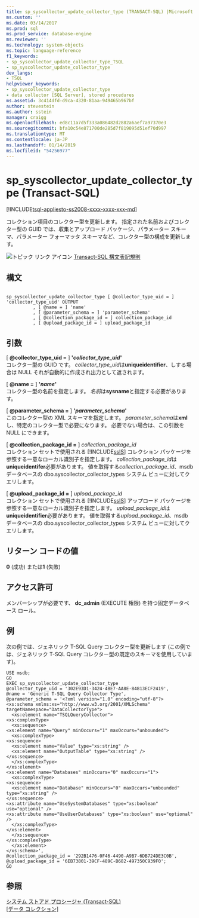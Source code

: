 ```yaml
---
title: sp_syscollector_update_collector_type (TRANSACT-SQL) |Microsoft Docs
ms.custom: ''
ms.date: 03/14/2017
ms.prod: sql
ms.prod_service: database-engine
ms.reviewer: ''
ms.technology: system-objects
ms.topic: language-reference
f1_keywords:
- sp_syscollector_update_collector_type_TSQL
- sp_syscollector_update_collector_type
dev_langs:
- TSQL
helpviewer_keywords:
- sp_syscollector_update_collector_type
- data collector [SQL Server], stored procedures
ms.assetid: 3c414dfd-d9ca-4320-81aa-949465b967bf
author: stevestein
ms.author: sstein
manager: craigg
ms.openlocfilehash: ed8c11a7d5f333a086482d2882a6aef7a97370e3
ms.sourcegitcommit: bfa10c54e871700de285d7f819095d51ef70d997
ms.translationtype: MT
ms.contentlocale: ja-JP
ms.lasthandoff: 01/14/2019
ms.locfileid: "54256977"
---
```

# <a name="spsyscollectorupdatecollectortype-transact-sql"></a>sp_syscollector_update_collector_type (Transact-SQL)
[!INCLUDE[tsql-appliesto-ss2008-xxxx-xxxx-xxx-md](../../includes/tsql-appliesto-ss2008-xxxx-xxxx-xxx-md.md)]

  コレクション項目のコレクター型を更新します。 指定された名前およびコレクター型の GUID では、収集とアップロード パッケージ、パラメーター スキーマ、パラメーター フォーマッタ スキーマなど、コレクター型の構成を更新します。  
  
 ![トピック リンク アイコン](../../database-engine/configure-windows/media/topic-link.gif "トピック リンク アイコン") [Transact-SQL 構文表記規則](../../t-sql/language-elements/transact-sql-syntax-conventions-transact-sql.md)  
  
## <a name="syntax"></a>構文  
  
```  
  
sp_syscollector_update_collector_type [ @collector_type_uid = ] 'collector_type_uid' OUTPUT  
          , [ @name = ] 'name'  
          , [ @parameter_schema = ] 'parameter_schema'  
          , [ @collection_package_id = ] collection_package_id  
          , [ @upload_package_id = ] upload_package_id  
```  
  
## <a name="arguments"></a>引数  
 [ **@collector_type_uid =** ] **'***collector_type_uid***'**  
 コレクター型の GUID です。 *collector_type_uid*は**uniqueidentifier**、しする場合は NULL それが自動的に作成され出力として返されます。  
  
 [ **@name =** ] **'***name***'**  
 コレクター型の名前を指定します。 *名前*は**sysname**と指定する必要があります。  
  
 [ **@parameter_schema =** ] **'***parameter_schema***'**  
 このコレクター型の XML スキーマを指定します。 *parameter_schema*は**xml**し、特定のコレクター型で必要になります。 必要でない場合は、この引数を NULL にできます。  
  
 [ **@collection_package_id =** ] *collection_package_id*  
 コレクション セットで使用される [!INCLUDE[ssIS](../../includes/ssis-md.md)] コレクション パッケージを参照する一意なローカル識別子を指定します。 *collection_package_id*は**uniqueidentifer**必要があります。 値を取得する*collection_package_id*、msdb データベースの dbo.syscollector_collector_types システム ビューに対してクエリします。  
  
 [ **@upload_package_id =** ] *upload_package_id*  
 コレクション セットで使用される [!INCLUDE[ssIS](../../includes/ssis-md.md)] アップロード パッケージを参照する一意なローカル識別子を指定します。 *upload_package_id*は**uniqueidentifier**必要があります。 値を取得する*upload_package_id*、msdb データベースの dbo.syscollector_collector_types システム ビューに対してクエリします。  
  
## <a name="return-code-values"></a>リターン コードの値  
 **0** (成功) または**1** (失敗)  
  
## <a name="permissions"></a>アクセス許可  
 メンバーシップが必要です、 **dc_admin** (EXECUTE 権限) を持つ固定データベース ロール。  
  
## <a name="example"></a>例  
 次の例では、ジェネリック T-SQL Query コレクター型を更新します  (この例では、ジェネリック T-SQL Query コレクター型の既定のスキーマを使用しています)。  
  
```  
USE msdb;  
GO  
EXEC sp_syscollector_update_collector_type  
@collector_type_uid = '302E93D1-3424-4BE7-AA8E-84813ECF2419',  
@name = 'Generic T-SQL Query Collector Type',  
@parameter_schema = '<?xml version="1.0" encoding="utf-8"?>  
<xs:schema xmlns:xs="http://www.w3.org/2001/XMLSchema" targetNamespace="DataCollectorType">  
  <xs:element name="TSQLQueryCollector">  
<xs:complexType>  
  <xs:sequence>  
<xs:element name="Query" minOccurs="1" maxOccurs="unbounded">  
  <xs:complexType>  
<xs:sequence>  
  <xs:element name="Value" type="xs:string" />  
  <xs:element name="OutputTable" type="xs:string" />  
</xs:sequence>  
  </xs:complexType>  
</xs:element>  
<xs:element name="Databases" minOccurs="0" maxOccurs="1">  
  <xs:complexType>  
<xs:sequence>  
  <xs:element name="Database" minOccurs="0" maxOccurs="unbounded" type="xs:string" />  
</xs:sequence>  
<xs:attribute name="UseSystemDatabases" type="xs:boolean" use="optional" />  
<xs:attribute name="UseUserDatabases" type="xs:boolean" use="optional" />  
  </xs:complexType>  
</xs:element>  
  </xs:sequence>  
</xs:complexType>  
  </xs:element>  
</xs:schema>',  
@collection_package_id = '292B1476-0F46-4490-A9B7-6DB724DE3C0B',  
@upload_package_id = '6EB73801-39CF-489C-B682-497350C939F0';  
GO  
```  
  
## <a name="see-also"></a>参照  
 [システム ストアド プロシージャ &#40;Transact-SQL&#41;](../../relational-databases/system-stored-procedures/system-stored-procedures-transact-sql.md)   
 [[データ コレクション]](../../relational-databases/data-collection/data-collection.md)  
  
  
